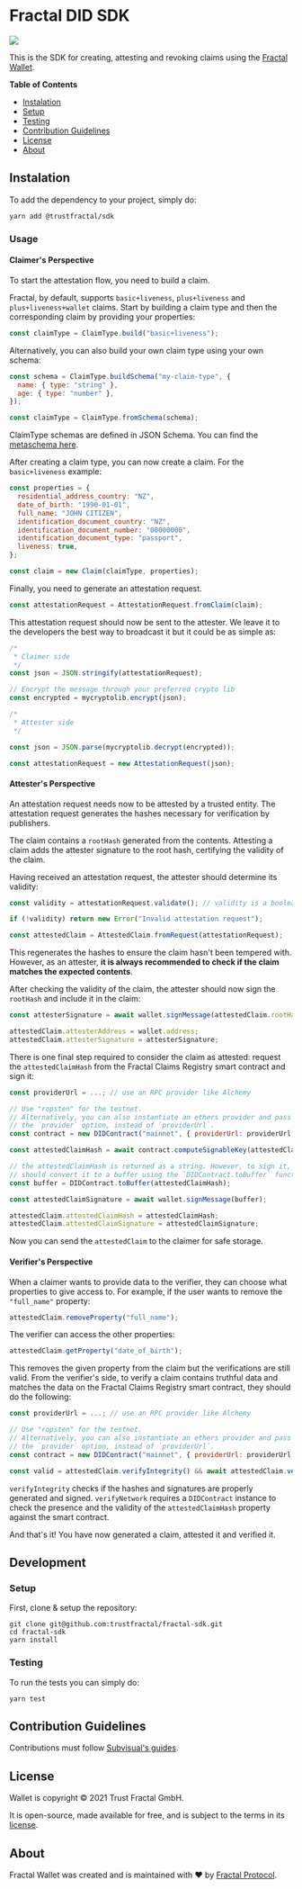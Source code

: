 # Fractal DID SDK

![][npm-shield]

This is the SDK for creating, attesting and revoking claims using the [Fractal
Wallet][fractal-wallet].

**Table of Contents**

- [Instalation](#instalation)
- [Setup](#setup)
- [Testing](#testing)
- [Contribution Guidelines](#contribution-guidelines)
- [License](#license)
- [About](#about)

## Instalation

To add the dependency to your project, simply do:

```
yarn add @trustfractal/sdk
```

### Usage

#### Claimer's Perspective

To start the attestation flow, you need to build a claim.

Fractal, by default, supports `basic+liveness`, `plus+liveness` and
`plus+liveness+wallet` claims. Start by building a claim type and then the
corresponding claim by providing your properties:

```js
const claimType = ClaimType.build("basic+liveness");
```

Alternatively, you can also build your own claim type using your own schema:

```js
const schema = ClaimType.buildSchema("my-claim-type", {
  name: { type: "string" },
  age: { type: "number" },
});

const claimType = ClaimType.fromSchema(schema);
```

ClaimType schemas are defined in JSON Schema. You can find the [metaschema
here][code-metaschema].

After creating a claim type, you can now create a claim. For the
`basic+liveness` example:

```js
const properties = {
  residential_address_country: "NZ",
  date_of_birth: "1990-01-01",
  full_name: "JOHN CITIZEN",
  identification_document_country: "NZ",
  identification_document_number: "00000000",
  identification_document_type: "passport",
  liveness: true,
};

const claim = new Claim(claimType, properties);
```

Finally, you need to generate an attestation request.

```js
const attestationRequest = AttestationRequest.fromClaim(claim);
```

This attestation request should now be sent to the attester. We leave it to the
developers the best way to broadcast it but it could be as simple as:

```js
/*
 * Claimer side
 */
const json = JSON.stringify(attestationRequest);

// Encrypt the message through your preferred crypto lib
const encrypted = mycryptolib.encrypt(json);

/*
 * Attester side
 */

const json = JSON.parse(mycryptolib.decrypt(encrypted));

const attestationRequest = new AttestationRequest(json);
```

#### Attester's Perspective

An attestation request needs now to be attested by a trusted entity. The
attestation request generates the hashes necessary for verification by
publishers.

The claim contains a `rootHash` generated from the contents. Attesting a claim
adds the attester signature to the root hash, certifying the validity of the
claim.

Having received an attestation request, the attester should determine its
validity:

```js
const validity = attestationRequest.validate(); // validity is a boolean

if (!validity) return new Error("Invalid attestation request");

const attestedClaim = AttestedClaim.fromRequest(attestationRequest);
```

This regenerates the hashes to ensure the claim hasn't been tempered with.
However, as an attester, **it is always recommended to check if the claim matches
the expected contents**.

After checking the validity of the claim, the attester should now sign the
`rootHash` and include it in the claim:

```js
const attesterSignature = await wallet.signMessage(attestedClaim.rootHash);

attestedClaim.attesterAddress = wallet.address;
attestedClaim.attesterSignature = attesterSignature;
```

There is one final step required to consider the claim as attested: request the
`attestedClaimHash` from the Fractal Claims Registry smart contract and sign it:

```js
const providerUrl = ...; // use an RPC provider like Alchemy

// Use "ropsten" for the testnet.
// Alternatively, you can also instantiate an ethers provider and pass it using
// the `provider` option, instead of `providerUrl`.
const contract = new DIDContract("mainnet", { providerUrl: providerUrl });

const attestedClaimHash = await contract.computeSignableKey(attestedClaim);

// the attestedClaimHash is returned as a string. However, to sign it, you
// should convert it to a buffer using the `DIDContract.toBuffer` function
const buffer = DIDContract.toBuffer(attestedClaimHash);

const attestedClaimSignature = await wallet.signMessage(buffer);

attestedClaim.attestedClaimHash = attestedClaimHash;
attestedClaim.attestedClaimSignature = attestedClaimSignature;
```

Now you can send the `attestedClaim` to the claimer for safe storage.

#### Verifier's Perspective

When a claimer wants to provide data to the verifier, they can choose what
properties to give access to. For example, if the user wants to remove the
`"full_name"` property:

```js
attestedClaim.removeProperty("full_name");
```

The verifier can access the other properties:

```js
attestedClaim.getProperty("date_of_birth");
```

This removes the given property from the claim but the verifications are still
valid. From the verifier's side, to verify a claim contains truthful data and
matches the data on the Fractal Claims Registry smart contract, they should do
the following:

```js
const providerUrl = ...; // use an RPC provider like Alchemy

// Use "ropsten" for the testnet.
// Alternatively, you can also instantiate an ethers provider and pass it using
// the `provider` option, instead of `providerUrl`.
const contract = new DIDContract("mainnet", { providerUrl: providerUrl });

const valid = attestedClaim.verifyIntegrity() && await attestedClaim.verifyNetwork(contract)
```

`verifyIntegrity` checks if the hashes and signatures are properly generated and
signed. `verifyNetwork` requires a `DIDContract` instance to check the presence
and the validity of the `attestedClaimHash` property against the smart contract.

And that's it! You have now generated a claim, attested it and verified it.

## Development

### Setup

First, clone & setup the repository:

```
git clone git@github.com:trustfractal/fractal-sdk.git
cd fractal-sdk
yarn install
```

### Testing

To run the tests you can simply do:

```
yarn test
```

## Contribution Guidelines

Contributions must follow [Subvisual's guides](https://github.com/subvisual/guides).

## License

Wallet is copyright &copy; 2021 Trust Fractal GmbH.

It is open-source, made available for free, and is subject to the terms in its [license].

## About

Fractal Wallet was created and is maintained with :heart: by [Fractal Protocol][fractal].

[npm-shield]: https://img.shields.io/npm/v/@trustfractal/sdk?style=flat-square
[license]: ./LICENSE
[fractal]: https://protocol.fractal.id/
[fractal-wallet]: https://github.com/trustfractal/wallet
[code-metaschema]: https://github.com/trustfractal/sdk/blob/main/src/ClaimType/meta.ts
